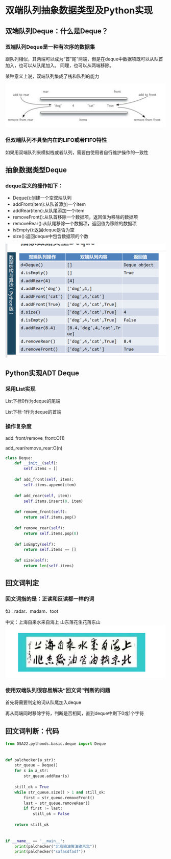 # 双端队列抽象数据类型及Python实现
## 双端队列Deque：什么是Deque？
### 双端队列Deque是一种有次序的数据集
跟队列相似，其两端可以成为“首”尾“两端，但是在deque中数据项既可以从队首加入，也可以从队尾加入。
同理，也可以从两端移除。  

某种意义上说，双端队列集成了栈和队列的能力

![img.png](img.png)
### 但双端队列不具备内在的LIFO或者FIFO特性
如果用双端队列来模拟栈或者队列，需要由使用者自行维护操作的一致性

## 抽象数据类型Deque
### deque定义的操作如下：
+ Deque():创建一个空双端队列
+ addFront(item):从队首添加一个item
+ addRear(item):从队尾添加一个item
+ removeFront():从队首移除一个数据项，返回值为移除的数据项
+ removeRear():从队尾移除一个数据项，返回值为移除的数据项
+ isEmpty():返回deque是否为空
+ size():返回deque中包含数据项的个数

![img_1.png](img_1.png)

## Python实现ADT Deque
### 采用List实现
List下标0作为deque的尾端  

List下标-1作为deque的首端
### 操作复杂度
add_front/remove_front:O(1)

add_rear/remove_rear:O(n)
```python
class Deque:
    def __init__(self):
        self.items = []

    def add_front(self, item):
        self.items.append(item)

    def add_rear(self, item):
        self.items.insert(0, item)

    def remove_front(self):
        return self.items.pop()

    def remove_rear(self):
        return self.items.pop(0)

    def isEmpty(self):
        return self.items == []

    def size(self):
        return len(self.items)
```
## 回文词判定
### 回文词指的是：正读和反读都一样的词
如：radar、madam、toot

中文：上海自来水来自海上 山东落花生花落东山
![img_2.png](img_2.png)

### 使用双端队列很容易解决“回文词”判断的问题
首先将需要判定的词从队尾加入deque

再从两端同时移除字符，判断是否相同，直到deque中剩下0或1个字符

## 回文词判断：代码

```python
from DSA22.pythonds.basic.deque import Deque


def palchecker(a_str):
    str_queue = Deque()
    for s in a_str:
        str_queue.addRear(s)

    still_ok = True
    while str_queue.size() > 1 and still_ok:
        first = str_queue.removeFront()
        last = str_queue.removeRear()
        if first != last:
            still_ok = False

    return still_ok


if __name__ == '__main__':
    print(palchecker("北京输油管油输京北"))
    print(palchecker("safasdfadf"))

```